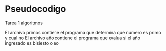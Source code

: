 # Pseudocodigo
Tarea 1 algoritmos

El archivo primos contiene el programa que determina que numero es primo y cual no
El archivo año contiene el programa que evalua si el año ingresado es bisiesto o no
